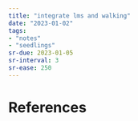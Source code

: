 ```yaml
---
title: "integrate lms and walking"
date: "2023-01-02"
tags:
- "notes"
- "seedlings"
sr-due: 2023-01-05
sr-interval: 3
sr-ease: 250
---
```




# References